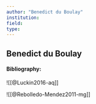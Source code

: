 ```yaml
---
author: "Benedict du Boulay"
institution:
field:
type:
---
```


## Benedict du Boulay
#### Bibliography:

![[@Luckin2016-aq]]

![[@Rebolledo-Mendez2011-mg]]
